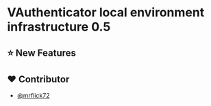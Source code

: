 # VAuthenticator local environment infrastructure 0.5

## :star: New Features

## :heart: Contributor

- [@mrflick72](https://github.com/mrFlick72)